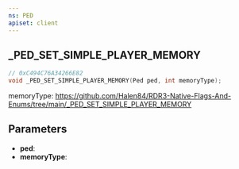 ```yaml
---
ns: PED
apiset: client
---
```

## _PED_SET_SIMPLE_PLAYER_MEMORY

```c
// 0xC494C76A34266E82
void _PED_SET_SIMPLE_PLAYER_MEMORY(Ped ped, int memoryType);
```

memoryType: https://github.com/Halen84/RDR3-Native-Flags-And-Enums/tree/main/_PED_SET_SIMPLE_PLAYER_MEMORY

## Parameters
* **ped**:
* **memoryType**: